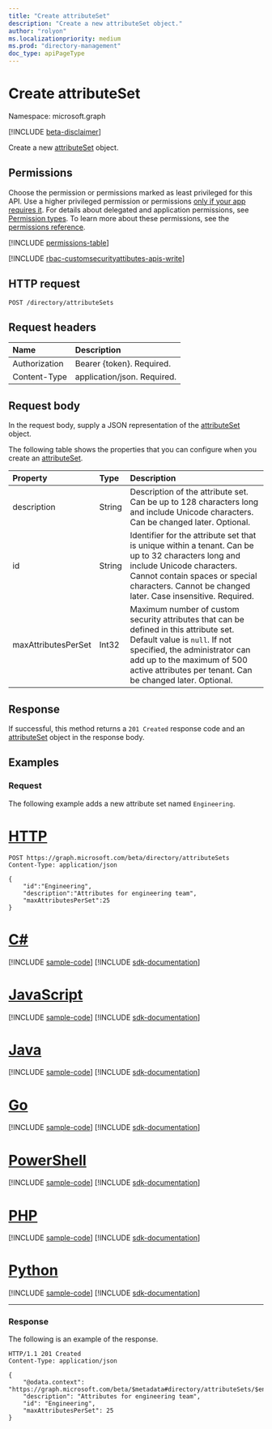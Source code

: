 ```yaml
---
title: "Create attributeSet"
description: "Create a new attributeSet object."
author: "rolyon"
ms.localizationpriority: medium
ms.prod: "directory-management"
doc_type: apiPageType
---
```


# Create attributeSet

Namespace: microsoft.graph

[!INCLUDE [beta-disclaimer](../../includes/beta-disclaimer.md)]

Create a new [attributeSet](../resources/attributeset.md) object.

## Permissions

Choose the permission or permissions marked as least privileged for this API. Use a higher privileged permission or permissions [only if your app requires it](/graph/permissions-overview#best-practices-for-using-microsoft-graph-permissions). For details about delegated and application permissions, see [Permission types](/graph/permissions-overview#permission-types). To learn more about these permissions, see the [permissions reference](/graph/permissions-reference).

<!-- { "blockType": "permissions", "name": "directory_post_attributesets" } -->
[!INCLUDE [permissions-table](../includes/permissions/directory-post-attributesets-permissions.md)]

[!INCLUDE [rbac-customsecurityattibutes-apis-write](../includes/rbac-for-apis/rbac-customsecurityattibutes-apis-write.md)]

## HTTP request

<!-- {
  "blockType": "ignored"
}
-->
``` http
POST /directory/attributeSets
```

## Request headers

|Name|Description|
|:---|:---|
|Authorization|Bearer {token}. Required.|
|Content-Type|application/json. Required.|

## Request body

In the request body, supply a JSON representation of the [attributeSet](../resources/attributeset.md) object.

The following table shows the properties that you can configure when you create an [attributeSet](../resources/attributeset.md).

|Property|Type|Description|
|:---|:---|:---|
|description|String|Description of the attribute set. Can be up to 128 characters long and include Unicode characters. Can be changed later. Optional.|
|id|String|Identifier for the attribute set that is unique within a tenant. Can be up to 32 characters long and include Unicode characters. Cannot contain spaces or special characters. Cannot be changed later. Case insensitive. Required.|
|maxAttributesPerSet|Int32|Maximum number of custom security attributes that can be defined in this attribute set. Default value is `null`. If not specified, the administrator can add up to the maximum of 500 active attributes per tenant. Can be changed later. Optional.|

## Response

If successful, this method returns a `201 Created` response code and an [attributeSet](../resources/attributeset.md) object in the response body.

## Examples

### Request

The following example adds a new attribute set named `Engineering`.

# [HTTP](#tab/http)
<!-- {
  "blockType": "request",
  "name": "create_attributeset"
}
-->
``` http
POST https://graph.microsoft.com/beta/directory/attributeSets
Content-Type: application/json

{
    "id":"Engineering",
    "description":"Attributes for engineering team",
    "maxAttributesPerSet":25
}
```

# [C#](#tab/csharp)
[!INCLUDE [sample-code](../includes/snippets/csharp/create-attributeset-csharp-snippets.md)]
[!INCLUDE [sdk-documentation](../includes/snippets/snippets-sdk-documentation-link.md)]

# [JavaScript](#tab/javascript)
[!INCLUDE [sample-code](../includes/snippets/javascript/create-attributeset-javascript-snippets.md)]
[!INCLUDE [sdk-documentation](../includes/snippets/snippets-sdk-documentation-link.md)]

# [Java](#tab/java)
[!INCLUDE [sample-code](../includes/snippets/java/create-attributeset-java-snippets.md)]
[!INCLUDE [sdk-documentation](../includes/snippets/snippets-sdk-documentation-link.md)]

# [Go](#tab/go)
[!INCLUDE [sample-code](../includes/snippets/go/create-attributeset-go-snippets.md)]
[!INCLUDE [sdk-documentation](../includes/snippets/snippets-sdk-documentation-link.md)]

# [PowerShell](#tab/powershell)
[!INCLUDE [sample-code](../includes/snippets/powershell/create-attributeset-powershell-snippets.md)]
[!INCLUDE [sdk-documentation](../includes/snippets/snippets-sdk-documentation-link.md)]

# [PHP](#tab/php)
[!INCLUDE [sample-code](../includes/snippets/php/create-attributeset-php-snippets.md)]
[!INCLUDE [sdk-documentation](../includes/snippets/snippets-sdk-documentation-link.md)]

# [Python](#tab/python)
[!INCLUDE [sample-code](../includes/snippets/python/create-attributeset-python-snippets.md)]
[!INCLUDE [sdk-documentation](../includes/snippets/snippets-sdk-documentation-link.md)]

---

### Response

The following is an example of the response.

<!-- {
  "blockType": "response",
  "truncated": true,
  "@odata.type": "microsoft.graph.attributeSet"
}
-->
``` http
HTTP/1.1 201 Created
Content-Type: application/json

{
    "@odata.context": "https://graph.microsoft.com/beta/$metadata#directory/attributeSets/$entity",
    "description": "Attributes for engineering team",
    "id": "Engineering",
    "maxAttributesPerSet": 25
}
```
